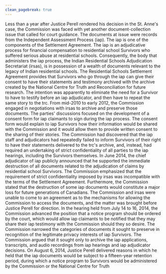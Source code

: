 ```yaml
---
clean_pagebreak: true
---
```


Less than a year after Justice Perell rendered his decision in the St. Anne's case, the Commission was faced with yet another document-collection issue that called for court guidance. The documents at issue were records from the Independent Assessment Process (iap). The iap is one of the components of the Settlement Agreement. The iap is an adjudicative process for financial compensation to residential school Survivors who suffered serious abuse at residential schools. Consequently, the body that administers the iap process, the Indian Residential Schools Adjudication Secretariat (irsas), is in possession of a wealth of documents relevant to the legacy of Indian residential schools.
The Residential Schools Settlement Agreement provides that Survivors who go through the iap can give their consent to have their statements and testimony archived with the archive created by the National Centre for Truth and Reconciliation for future research. The intention was apparently to eliminate the need for a Survivor to have to testify before an iap adjudicator, and then have to repeat the same story to the trc. From mid-2010 to early 2012, the Commission engaged in negotiations with irsas to archive and preserve those documents. The parties' discussions focused on the development of a consent form for iap claimants to sign during the iap process. The consent form would explain to iap Survivors how their information would be shared with the Commission and it would allow them to provide written consent to the sharing of their stories. The Commission had discovered that the iap staff and adjudicators had repeatedly failed to inform Survivors of their right to have their statements delivered to the trc's archive, and, instead, had required an undertaking of strict confidentiality of all parties to the iap hearings, including the Survivors themselves. In June 2014, the chief adjudicator of iap publicly announced that he supported the immediate destruction of all documents related to the adjudication of claims by residential school Survivors.
The Commission emphasized that the requirement of strict confidentiality imposed by irsas was incompatible with the terms of the Settlement Agreement. Furthermore, the Commission stated that the destruction of some iap documents would constitute a major loss for future generations of Canadians. The Commission and irsas were unable to come to an agreement as to the mechanisms for allowing the Commission to access the documents, and the matter was brought before Justice Perell for direction.
In the hearing held from July 14 to 16, 2014, the Commission advanced the position that a notice program should be ordered by the court, which would allow iap claimants to be notified that they may share their iap testimony with the Commission should they so desire. The Commission narrowed the categories of documents it sought to preserve in recognition of the legitimate privacy interests of iap Survivors. The Commission argued that it sought only to archive the iap applications, transcripts, and audio recordings from iap hearings and iap adjudicator decisions.
On August 6, 2014, Justice Perell delivered reasons in which he held that the iap documents would be subject to a fifteen-year retention period, during which a notice program to Survivors would be administered by the Commission or the National Centre for Truth
